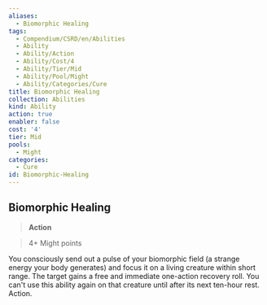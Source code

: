 ```yaml
---
aliases:
  - Biomorphic Healing
tags:
  - Compendium/CSRD/en/Abilities
  - Ability
  - Ability/Action
  - Ability/Cost/4
  - Ability/Tier/Mid
  - Ability/Pool/Might
  - Ability/Categories/Cure
title: Biomorphic Healing
collection: Abilities
kind: Ability
action: true
enabler: false
cost: '4'
tier: Mid
pools:
  - Might
categories:
  - Cure
id: Biomorphic-Healing
---
```

## Biomorphic Healing    
>**Action**    
>4+ Might points  
    
You consciously send out a pulse of your biomorphic field (a strange energy your body generates) and focus it on a living creature within short range. The target gains a free and immediate one-action recovery roll. You can't use this ability again on that creature until after its next ten-hour rest. Action.
